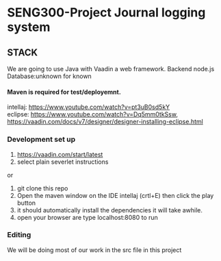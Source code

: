 # SENG300-Project Journal logging system


## STACK


We are going to use Java with Vaadin a web framework.
Backend node.js 
Database:unknown for known

#### Maven is required for test/deployemnt.

intellaj: https://www.youtube.com/watch?v=pt3uB0sd5kY \
eclipse: https://www.youtube.com/watch?v=Dq5mm0tkSsw, \
https://vaadin.com/docs/v7/designer/designer-installing-eclipse.html

### Development set up 

1) https://vaadin.com/start/latest 
2) select plain severlet instructions

or

1) git clone this repo
2) Open the maven window on the IDE intellaj (crtl+E) then click the play button 
3) it should automatically install the dependencies it will take awhile.
4) open your browser are type localhost:8080 to run

### Editing

We will be doing most of our work in the src file in this project

